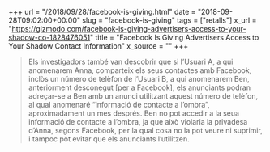 +++
url = "/2018/09/28/facebook-is-giving.html"
date = "2018-09-28T09:02:00+00:00"
slug = "facebook-is-giving"
tags = ["retalls"]
x_url = "https://gizmodo.com/facebook-is-giving-advertisers-access-to-your-shadow-co-1828476051"
title = "Facebook Is Giving Advertisers Access to Your Shadow Contact Information"
x_source = ""
+++


> Els investigadors també van descobrir que si l’Usuari A, a qui anomenarem Anna, comparteix els seus contactes amb Facebook, inclòs un número de telèfon de l’Usuari B, a qui anomenarem Ben, anteriorment desconegut [per a Facebook], els anunciants podran adreçar-se a Ben amb un anunci utilitzant aquest número de telèfon, al qual anomenaré “informació de contacte a l’ombra”, aproximadament un mes després. Ben no pot accedir a la seua informació de contacte a l’ombra, ja que això violaria la privadesa d’Anna, segons Facebook, per la qual cosa no la pot veure ni suprimir, i tampoc pot evitar que els anunciants l’utilitzen.
